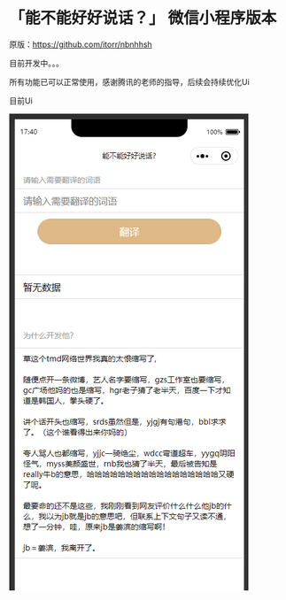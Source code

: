 # 「能不能好好说话？」 微信小程序版本

原版：https://github.com/itorr/nbnhhsh

目前开发中。。。

所有功能已可以正常使用，感谢腾讯的老师的指导，后续会持续优化Ui

目前Ui

![](./Ui.png)


